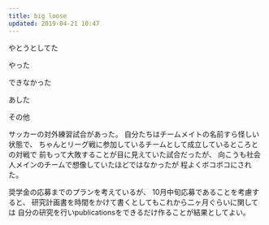 ```yaml
---
title: big loose
updated: 2019-04-21 10:47
---
```


やとうとしてた


やった


できなかった


あした


その他


サッカーの対外練習試合があった。
自分たちはチームメイトの名前すら怪しい状態で、
ちゃんとリーグ戦に参加しているチームとして成立しているところとの対戦で
前もって大敗することが目に見えていた試合だったが、
向こうも社会人メインのチームで想像していたほどではなかったが
程よくボコボコにされた。


奨学金の応募までのプランを考えているが、
10月中旬応募であることを考慮すると、
研究計画書を時間をかけて書くとしてもこれから二ヶ月ぐらいに関しては
自分の研究を行いpublicationsをできるだけ作ることが結果としてよい。
